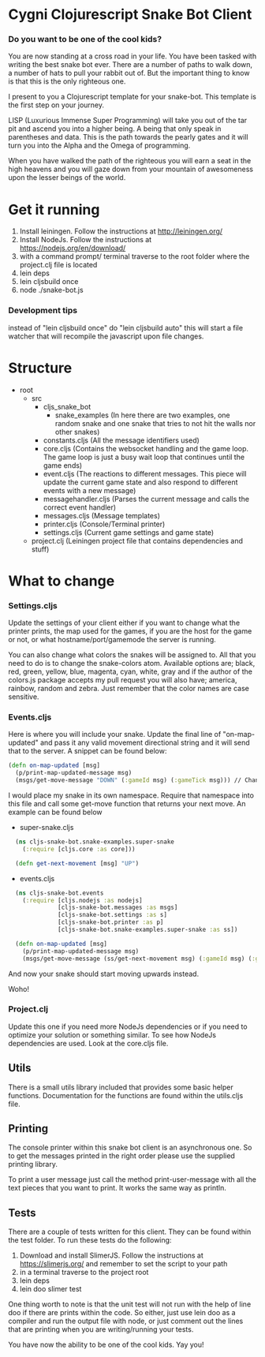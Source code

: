 # Cygni Clojurescript Snake Bot Client

### Do you want to be one of the cool kids?

You are now standing at a cross road in your life. You have been tasked with writing the best snake bot ever. There are a number of paths to walk down, a number of hats to pull your rabbit out of. But the important thing to know is that this is the only righteous one.

I present to you a Clojurescript template for your snake-bot. This template is the first step on your journey.

LISP (Luxurious Immense Super Programming) will take you out of the tar pit and ascend you into a higher being. A being that only speak in parentheses and data. This is the path towards the pearly gates and it will turn you into the Alpha and the Omega of programming.

When you have walked the path of the righteous you will earn a seat in the high heavens and you will gaze down from your mountain of awesomeness upon the lesser beings of the world.

# Get it running

1. Install leiningen. Follow the instructions at http://leiningen.org/
2. Install NodeJs. Follow the instructions at https://nodejs.org/en/download/
2. with a command prompt/ terminal traverse to the root folder where the project.clj file is located
3. lein deps
4. lein cljsbuild once
5. node ./snake-bot.js

### Development tips

instead of "lein cljsbuild once" do "lein cljsbuild auto" this will start a file watcher that will recompile the javascript upon file changes.

# Structure

- root
  - src
    - cljs_snake_bot
      - snake_examples (In here there are two examples, one random snake and one snake that tries to not hit the walls nor other snakes)
    - constants.cljs (All the message identifiers used)
    - core.cljs (Contains the websocket handling and the game loop. The game loop is just a busy wait loop that continues until the game ends)
    - event.cljs (The reactions to different messages. This piece will update the current game state and also respond to different events with a new message)
    - messagehandler.cljs (Parses the current message and calls the correct event handler)
    - messages.cljs (Message templates)
    - printer.cljs (Console/Terminal printer)
    - settings.cljs (Current game settings and game state)
  - project.clj (Leiningen project file that contains dependencies and stuff)

# What to change

### Settings.cljs

Update the settings of your client either if you want to change what the printer prints, the map used for the games, if you are the host for the game or not, or what hostname/port/gamemode the server is running.

You can also change what colors the snakes will be assigned to. All that you need to do is to change the snake-colors atom. Available options are; black, red, green, yellow, blue, magenta, cyan, white, gray and if the author of the colors.js package accepts my pull request you will also have; america, rainbow, random and zebra. Just remember that the color names are case sensitive.

### Events.cljs

Here is where you will include your snake. Update the final line of "on-map-updated" and pass it any valid movement directional string and it will send that to the server. A snippet can be found below:

```clojure
(defn on-map-updated [msg]
  (p/print-map-updated-message msg)
  (msgs/get-move-message "DOWN" (:gameId msg) (:gameTick msg))) // Change "DOWN" into something else
```

  I would place my snake in its own namespace. Require that namespace into this file and call some get-move function that returns your next move. An example can be found below

- super-snake.cljs
```clojure
  (ns cljs-snake-bot.snake-examples.super-snake
    (:require [cljs.core :as core]))

  (defn get-next-movement [msg] "UP")
```

- events.cljs
```clojure
  (ns cljs-snake-bot.events
    (:require [cljs.nodejs :as nodejs]
              [cljs-snake-bot.messages :as msgs]
              [cljs-snake-bot.settings :as s]
              [cljs-snake-bot.printer :as p]
              [cljs-snake-bot.snake-examples.super-snake :as ss])

  (defn on-map-updated [msg]
    (p/print-map-updated-message msg)
    (msgs/get-move-message (ss/get-next-movement msg) (:gameId msg) (:gameTick msg)))

```
And now your snake should start moving upwards instead.

Woho!

### Project.clj

Update this one if you need more NodeJs dependencies or if you need to optimize your solution or something similar.
To see how NodeJs dependencies are used. Look at the core.cljs file.

## Utils

There is a small utils library included that provides some basic helper functions. Documentation for the functions are found within the utils.cljs file.

## Printing

The console printer within this snake bot client is an asynchronous one. So to get the messages printed in the right order please use the supplied printing library.

To print a user message just call the method print-user-message with all the text pieces that you want to print. It works the same way as println.

## Tests

There are a couple of tests written for this client. They can be found within the test folder.
To run these tests do the following:

1. Download and install SlimerJS. Follow the instructions at https://slimerjs.org/ and remember to set the script to your path
2. in a terminal traverse to the project root
3. lein deps
4. lein doo slimer test

One thing worth to note is that the unit test will not run with the help of line doo if there are prints within the code. So either, just use lein doo as a compiler and run the output file with node, or just comment out the lines that are printing when you are writing/running your tests.

You have now the ability to be one of the cool kids. Yay you!
